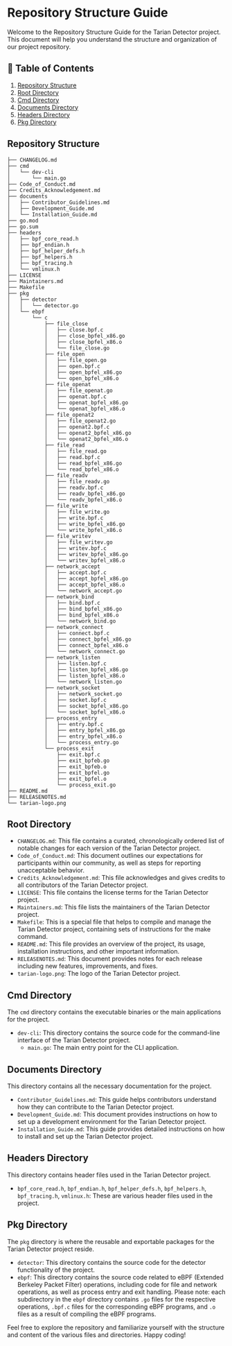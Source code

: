 # Repository Structure Guide

Welcome to the Repository Structure Guide for the Tarian Detector project. This document will help you understand the structure and organization of our project repository.

## 📖 Table of Contents

1. [Repository Structure](#repository-structure)
2. [Root Directory](#root-directory)
3. [Cmd Directory](#cmd-directory)
4. [Documents Directory](#documents-directory)
5. [Headers Directory](#headers-directory)
6. [Pkg Directory](#headers-directory)

## Repository Structure

```
├── CHANGELOG.md
├── cmd
│   └── dev-cli
│       └── main.go
├── Code_of_Conduct.md
├── Credits_Acknowledgement.md
├── documents
│   ├── Contributor_Guidelines.md
│   ├── Development_Guide.md
│   └── Installation_Guide.md
├── go.mod
├── go.sum
├── headers
│   ├── bpf_core_read.h
│   ├── bpf_endian.h
│   ├── bpf_helper_defs.h
│   ├── bpf_helpers.h
│   ├── bpf_tracing.h
│   └── vmlinux.h
├── LICENSE
├── Maintainers.md
├── Makefile
├── pkg
│   ├── detector
│   │   └── detector.go
│   └── ebpf
│       └── c
│           ├── file_close
│           │   ├── close.bpf.c
│           │   ├── close_bpfel_x86.go
│           │   ├── close_bpfel_x86.o
│           │   └── file_close.go
│           ├── file_open
│           │   ├── file_open.go
│           │   ├── open.bpf.c
│           │   ├── open_bpfel_x86.go
│           │   └── open_bpfel_x86.o
│           ├── file_openat
│           │   ├── file_openat.go
│           │   ├── openat.bpf.c
│           │   ├── openat_bpfel_x86.go
│           │   └── openat_bpfel_x86.o
│           ├── file_openat2
│           │   ├── file_openat2.go
│           │   ├── openat2.bpf.c
│           │   ├── openat2_bpfel_x86.go
│           │   └── openat2_bpfel_x86.o
│           ├── file_read
│           │   ├── file_read.go
│           │   ├── read.bpf.c
│           │   ├── read_bpfel_x86.go
│           │   └── read_bpfel_x86.o
│           ├── file_readv
│           │   ├── file_readv.go
│           │   ├── readv.bpf.c
│           │   ├── readv_bpfel_x86.go
│           │   └── readv_bpfel_x86.o
│           ├── file_write
│           │   ├── file_write.go
│           │   ├── write.bpf.c
│           │   ├── write_bpfel_x86.go
│           │   └── write_bpfel_x86.o
│           ├── file_writev
│           │   ├── file_writev.go
│           │   ├── writev.bpf.c
│           │   ├── writev_bpfel_x86.go
│           │   └── writev_bpfel_x86.o
│           ├── network_accept
│           │   ├── accept.bpf.c
│           │   ├── accept_bpfel_x86.go
│           │   ├── accept_bpfel_x86.o
│           │   └── network_accept.go
│           ├── network_bind
│           │   ├── bind.bpf.c
│           │   ├── bind_bpfel_x86.go
│           │   ├── bind_bpfel_x86.o
│           │   └── network_bind.go
│           ├── network_connect
│           │   ├── connect.bpf.c
│           │   ├── connect_bpfel_x86.go
│           │   ├── connect_bpfel_x86.o
│           │   └── network_connect.go
│           ├── network_listen
│           │   ├── listen.bpf.c
│           │   ├── listen_bpfel_x86.go
│           │   ├── listen_bpfel_x86.o
│           │   └── network_listen.go
│           ├── network_socket
│           │   ├── network_socket.go
│           │   ├── socket.bpf.c
│           │   ├── socket_bpfel_x86.go
│           │   └── socket_bpfel_x86.o
│           ├── process_entry
│           │   ├── entry.bpf.c
│           │   ├── entry_bpfel_x86.go
│           │   ├── entry_bpfel_x86.o
│           │   └── process_entry.go
│           └── process_exit
│               ├── exit.bpf.c
│               ├── exit_bpfeb.go
│               ├── exit_bpfeb.o
│               ├── exit_bpfel.go
│               ├── exit_bpfel.o
│               └── process_exit.go
├── README.md
├── RELEASENOTES.md
└── tarian-logo.png
```

## Root Directory

- `CHANGELOG.md`: This file contains a curated, chronologically ordered list of notable changes for each version of the Tarian Detector project.
- `Code_of_Conduct.md`: This document outlines our expectations for participants within our community, as well as steps for reporting unacceptable behavior.
- `Credits_Acknowledgement.md`: This file acknowledges and gives credits to all contributors of the Tarian Detector project.
- `LICENSE`: This file contains the license terms for the Tarian Detector project.
- `Maintainers.md`: This file lists the maintainers of the Tarian Detector project.
- `Makefile`: This is a special file that helps to compile and manage the Tarian Detector project, containing sets of instructions for the make command.
- `README.md`: This file provides an overview of the project, its usage, installation instructions, and other important information.
- `RELEASENOTES.md`: This document provides notes for each release including new features, improvements, and fixes.
- `tarian-logo.png`: The logo of the Tarian Detector project.

## Cmd Directory
The `cmd` directory contains the executable binaries or the main applications for the project.
- `dev-cli`: This directory contains the source code for the command-line interface of the Tarian Detector project.
  - `main.go`: The main entry point for the CLI application.

## Documents Directory
This directory contains all the necessary documentation for the project.
- `Contributor_Guidelines.md`: This guide helps contributors understand how they can contribute to the Tarian Detector project.
- `Development_Guide.md`: This document provides instructions on how to set up a development environment for the Tarian Detector project.
- `Installation_Guide.md`: This guide provides detailed instructions on how to install and set up the Tarian Detector project.

## Headers Directory
This directory contains header files used in the Tarian Detector project.
- `bpf_core_read.h`, `bpf_endian.h`, `bpf_helper_defs.h`, `bpf_helpers.h`, `bpf_tracing.h`, `vmlinux.h`: These are various header files used in the project.

## Pkg Directory
The `pkg` directory is where the reusable and exportable packages for the Tarian Detector project reside.
- `detector`: This directory contains the source code for the detector functionality of the project.
- `ebpf`: This directory contains the source code related to eBPF (Extended Berkeley Packet Filter) operations, including code for file and network operations, as well as process entry and exit handling. Please note: each subdirectory in the `ebpf` directory contains `.go` files for the respective operations, `.bpf.c` files for the corresponding eBPF programs, and `.o` files as a result of compiling the eBPF programs.

Feel free to explore the repository and familiarize yourself with the structure and content of the various files and directories. Happy coding!
